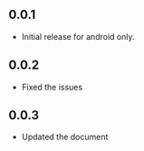 ## 0.0.1

* Initial release for android only.

## 0.0.2

* Fixed the issues

## 0.0.3

* Updated the document